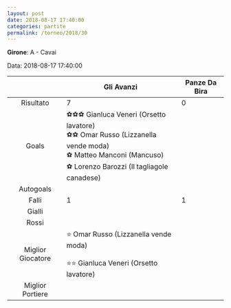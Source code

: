 ```yaml
---
layout: post
date: 2018-08-17 17:40:00
categories: partite
permalink: /torneo/2018/30
---
```

**Girone**: A - Cavai

Data: 2018-08-17 17:40:00

| | Gli Avanzi | Panze Da Bira |
|:-----:|-----|-----|
Risultato|7|0
Goals|⚽⚽⚽ Gianluca Veneri (Orsetto lavatore)<br/>⚽⚽ Omar Russo (Lizzanella vende moda)<br/>⚽ Matteo Manconi (Mancuso)<br/>⚽ Lorenzo Barozzi (Il tagliagole canadese)|
Autogoals||
Falli|1|1
Gialli||
Rossi||
Miglior Giocatore|⭐ Omar Russo (Lizzanella vende moda)<br/><br/>⭐⭐ Gianluca Veneri (Orsetto lavatore)<br/>|
Miglior Portiere||